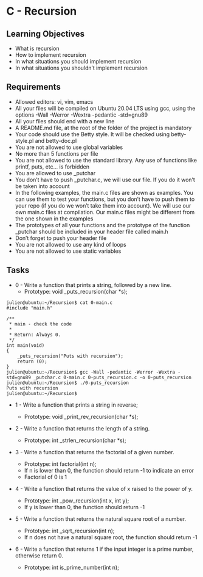 # **C - Recursion**

## Learning Objectives

* What is recursion
* How to implement recursion
* In what situations you should implement recursion
* In what situations you shouldn’t implement recursion

## Requirements

* Allowed editors: vi, vim, emacs
* All your files will be compiled on Ubuntu 20.04 LTS using gcc, using the options -Wall -Werror -Wextra -pedantic -std=gnu89
* All your files should end with a new line
* A README.md file, at the root of the folder of the project is mandatory
* Your code should use the Betty style. It will be checked using betty-style.pl and betty-doc.pl
* You are not allowed to use global variables
* No more than 5 functions per file
* You are not allowed to use the standard library. Any use of functions like printf, puts, etc… is forbidden
* You are allowed to use _putchar
* You don’t have to push _putchar.c, we will use our file. If you do it won’t be taken into account
* In the following examples, the main.c files are shown as examples. You can use them to test your functions, but you don’t have to push them to your repo (if you do we won’t take them into account). We will use our own main.c files at compilation. Our main.c files might be different from the one shown in the examples
* The prototypes of all your functions and the prototype of the function _putchar should be included in your header file called main.h
* Don’t forget to push your header file
* You are not allowed to use any kind of loops
* You are not allowed to use static variables

## Tasks

* 0 - Write a function that prints a string, followed by a new line.
  * Prototype: void _puts_recursion(char *s);
```
julien@ubuntu:~/Recursion$ cat 0-main.c
#include "main.h"

/**
 * main - check the code
 *
 * Return: Always 0.
 */
int main(void)
{
    _puts_recursion("Puts with recursion");
    return (0);
}
julien@ubuntu:~/Recursion$ gcc -Wall -pedantic -Werror -Wextra -std=gnu89 _putchar.c 0-main.c 0-puts_recursion.c -o 0-puts_recursion
julien@ubuntu:~/Recursion$ ./0-puts_recursion 
Puts with recursion
julien@ubuntu:~/Recursion$
```
* 1 - Write a function that prints a string in reverse;
  * Prototype: void _print_rev_recursion(char *s);

* 2 - Write a function that returns the length of a string.
  * Prototype: int _strlen_recursion(char *s);

* 3 - Write a function that returns the factorial of a given number.
  * Prototype: int factorial(int n);
  * If n is lower than 0, the function should return -1 to indicate an error
  * Factorial of 0 is 1

* 4 - Write a function that returns the value of x raised to the power of y.
  * Prototype: int _pow_recursion(int x, int y);
  * If y is lower than 0, the function should return -1

* 5 - Write a function that returns the natural square root of a number.
  * Prototype: int _sqrt_recursion(int n);
  * If n does not have a natural square root, the function should return -1

* 6 - Write a function that returns 1 if the input integer is a prime number, otherwise return 0.
  * Prototype: int is_prime_number(int n);